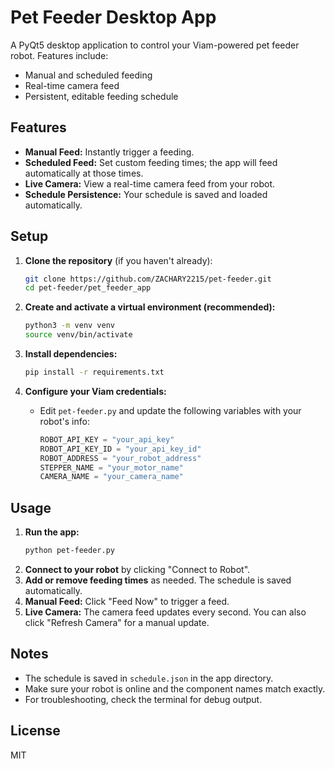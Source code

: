 # Pet Feeder Desktop App

A PyQt5 desktop application to control your Viam-powered pet feeder robot. Features include:
- Manual and scheduled feeding
- Real-time camera feed
- Persistent, editable feeding schedule

## Features
- **Manual Feed:** Instantly trigger a feeding.
- **Scheduled Feed:** Set custom feeding times; the app will feed automatically at those times.
- **Live Camera:** View a real-time camera feed from your robot.
- **Schedule Persistence:** Your schedule is saved and loaded automatically.

## Setup

1. **Clone the repository** (if you haven't already):
   ```bash
   git clone https://github.com/ZACHARY2215/pet-feeder.git
   cd pet-feeder/pet_feeder_app
   ```

2. **Create and activate a virtual environment (recommended):**
   ```bash
   python3 -m venv venv
   source venv/bin/activate
   ```

3. **Install dependencies:**
   ```bash
   pip install -r requirements.txt
   ```

4. **Configure your Viam credentials:**
   - Edit `pet-feeder.py` and update the following variables with your robot's info:
     ```python
     ROBOT_API_KEY = "your_api_key"
     ROBOT_API_KEY_ID = "your_api_key_id"
     ROBOT_ADDRESS = "your_robot_address"
     STEPPER_NAME = "your_motor_name"
     CAMERA_NAME = "your_camera_name"
     ```

## Usage

1. **Run the app:**
   ```bash
   python pet-feeder.py
   ```
2. **Connect to your robot** by clicking "Connect to Robot".
3. **Add or remove feeding times** as needed. The schedule is saved automatically.
4. **Manual Feed:** Click "Feed Now" to trigger a feed.
5. **Live Camera:** The camera feed updates every second. You can also click "Refresh Camera" for a manual update.

## Notes
- The schedule is saved in `schedule.json` in the app directory.
- Make sure your robot is online and the component names match exactly.
- For troubleshooting, check the terminal for debug output.

## License
MIT
